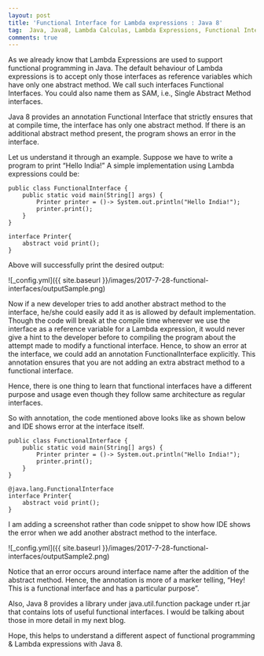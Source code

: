 ```yaml
---
layout: post
title: 'Functional Interface for Lambda expressions : Java 8'
tag:  Java, Java8, Lambda Calculas, Lambda Expressions, Functional Interfaces
comments: true
---
```


As we already know that Lambda Expressions are used to support functional programming in Java. The default behaviour of Lambda expressions is to accept only those interfaces as reference variables which have only one abstract method. We call such interfaces Functional Interfaces. You could also name them as SAM, i.e., Single Abstract Method interfaces.

Java 8 provides an annotation Functional Interface that strictly ensures that at compile time, the interface has only one abstract method. If there is an additional abstract method present, the program shows an error in the interface.

Let us understand it through an example. Suppose we have to write a program to print “Hello India!” A simple implementation using Lambda expressions could be:
	
	public class FunctionalInterface {
		public static void main(String[] args) {
			Printer printer = ()-> System.out.println("Hello India!");
			printer.print();
		}
	}
 
	interface Printer{
		abstract void print();
	}

Above will successfully print the desired output:

![_config.yml]({{ site.baseurl }}/images/2017-7-28-functional-interfaces/outputSample.png)


Now if a new developer tries to add another abstract method to the interface, he/she could easily add it as is allowed by default implementation. Though the code will break at the compile time wherever we use the interface as a reference variable for a Lambda expression, it would never give a hint to the developer before to compiling the program about the attempt made to modify a functional interface. Hence, to show an error at the interface, we could add an annotation FunctionalInterface explicitly. This annotation ensures that you are not adding an extra abstract method to a functional interface.

Hence, there is one thing to learn that functional interfaces have a different purpose and usage even though they follow same architecture as regular interfaces.

So with annotation, the code mentioned above looks like as shown below and IDE shows error at the interface itself.

	public class FunctionalInterface {
		public static void main(String[] args) {
			Printer printer = ()-> System.out.println("Hello India!");
			printer.print();
		}
	}
	 
	@java.lang.FunctionalInterface
	interface Printer{
		abstract void print();
	}
	
I am adding a screenshot rather than code snippet to show how IDE shows the error when we add another abstract method to the interface.

![_config.yml]({{ site.baseurl }}/images/2017-7-28-functional-interfaces/outputSample2.png)


Notice that an error occurs around interface name after the addition of the abstract method. Hence, the annotation is more of a marker telling, “Hey! This is a functional interface and has a particular purpose”.

Also, Java 8 provides a library under java.util.function package under rt.jar that contains lots of useful functional interfaces. I would be talking about those in more detail in my next blog.

Hope, this helps to understand a different aspect of functional programming & Lambda expressions with Java 8.
